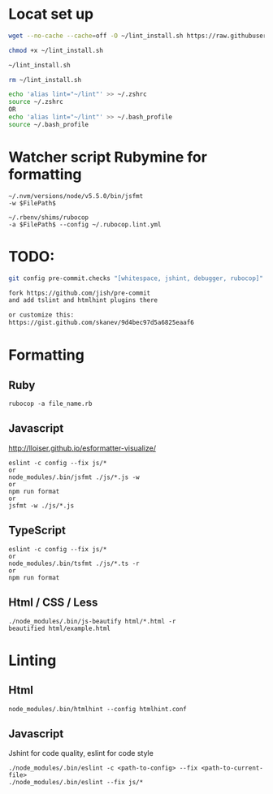 # Locat set up
```sh
wget --no-cache --cache=off -O ~/lint_install.sh https://raw.githubusercontent.com/vovanmix/linters-formatters-analyzers/master/install.sh

chmod +x ~/lint_install.sh

~/lint_install.sh

rm ~/lint_install.sh

echo 'alias lint="~/lint"' >> ~/.zshrc
source ~/.zshrc
OR
echo 'alias lint="~/lint"' >> ~/.bash_profile
source ~/.bash_profile
```

# Watcher script Rubymine for formatting
```
~/.nvm/versions/node/v5.5.0/bin/jsfmt
-w $FilePath$

~/.rbenv/shims/rubocop
-a $FilePath$ --config ~/.rubocop.lint.yml
```

# TODO:
```sh
git config pre-commit.checks "[whitespace, jshint, debugger, rubocop]"

fork https://github.com/jish/pre-commit
and add tslint and htmlhint plugins there

or customize this:
https://gist.github.com/skanev/9d4bec97d5a6825eaaf6

```

# Formatting
## Ruby
```
rubocop -a file_name.rb
```

## Javascript
http://lloiser.github.io/esformatter-visualize/
```
eslint -c config --fix js/*
or
node_modules/.bin/jsfmt ./js/*.js -w
or
npm run format
or
jsfmt -w ./js/*.js
```

## TypeScript
```
eslint -c config --fix js/*
or
node_modules/.bin/tsfmt ./js/*.ts -r
or
npm run format
```

## Html / CSS / Less
```
./node_modules/.bin/js-beautify html/*.html -r
beautified html/example.html
```

# Linting
## Html
```
node_modules/.bin/htmlhint --config htmlhint.conf
```
## Javascript
Jshint for code quality, eslint for code style
```
./node_modules/.bin/eslint -c <path-to-config> --fix <path-to-current-file>
./node_modules/.bin/eslint --fix js/*
```

